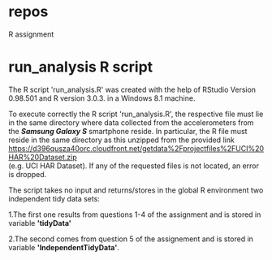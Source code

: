 repos
=====

R assignment

run_analysis R script
========================================================

The R script 'run_analysis.R' was created with the help of RStudio Version 0.98.501 and R version 3.0.3.
in a Windows 8.1 machine.

To execute correctly the R script 'run_analysis.R', the respective file must lie 
in the same directory where data collected from the accelerometers from 
the ***Samsung Galaxy S*** smartphone reside. In particular, the R file must reside in the same directory
as this unzipped from the provided link
https://d396qusza40orc.cloudfront.net/getdata%2Fprojectfiles%2FUCI%20HAR%20Dataset.zip  
(e.g. UCI HAR Dataset).
If any of the requested files is not located, an error is dropped.

The script takes no input and returns/stores in the global R environment two independent tidy data sets:

1.The first one results from questions 1-4 of the assignment and is stored in variable **'tidyData'** 

2.The second comes from question 5 of the assignement and is stored in variable **'IndependentTidyData'**.




